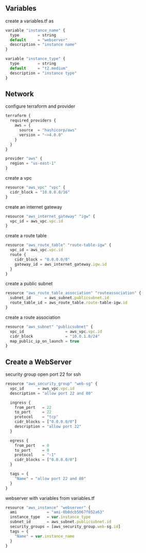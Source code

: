 ## Variables

create a variables.tf as

```js
variable "instance_name" {
  type        = string
  default     = "webserver"
  description = "instance name"
}

variable "instance_type" {
  type        = string
  default     = "t2.medium"
  description = "instance type"
}
```

## Network

configure terraform and provider

```js
terraform {
  required_providers {
    aws = {
      source  = "hashicorp/aws"
      version = "~>4.0.0"
    }
  }
}

provider "aws" {
  region = "us-east-1"
}

```

create a vpc

```js
resource "aws_vpc" "vpc" {
  cidr_block = "10.0.0.0/16"
}
```

create an internet gateway

```js
resource "aws_internet_gateway" "igw" {
  vpc_id = aws_vpc.vpc.id
}
```

create a route table

```js
resource "aws_route_table" "route-table-igw" {
  vpc_id = aws_vpc.vpc.id
  route {
    cidr_block = "0.0.0.0/0"
    gateway_id = aws_internet_gateway.igw.id
  }
}
```

create a public subnet

```js
resource "aws_route_table_association" "routeassociation" {
  subnet_id      = aws_subnet.publicsubnet.id
  route_table_id = aws_route_table.route-table-igw.id
}
```

create a route association

```js
resource "aws_subnet" "publicsubnet" {
  vpc_id                  = aws_vpc.vpc.id
  cidr_block              = "10.0.1.0/24"
  map_public_ip_on_launch = true
}
```

## Create a WebServer

security group open port 22 for ssh

```js
resource "aws_security_group" "web-sg" {
  vpc_id      = aws_vpc.vpc.id
  description = "allow port 22 and 80"

  ingress {
    from_port   = 22
    to_port     = 22
    protocol    = "tcp"
    cidr_blocks = ["0.0.0.0/0"]
    description = "allow port 22"
  }

  egress {
    from_port   = 0
    to_port     = 0
    protocol    = "-1"
    cidr_blocks = ["0.0.0.0/0"]
  }

  tags = {
    "Name" = "allow port 22 and 80"
  }
}
```

webserver with variables from variables.tf

```js
resource "aws_instance" "webserver" {
  ami             = "ami-0b0dcb5067f052a63"
  instance_type   = var.instance_type
  subnet_id       = aws_subnet.publicsubnet.id
  security_groups = [aws_security_group.web-sg.id]
  tags = {
    "Name" = var.instance_name
  }
}
```
